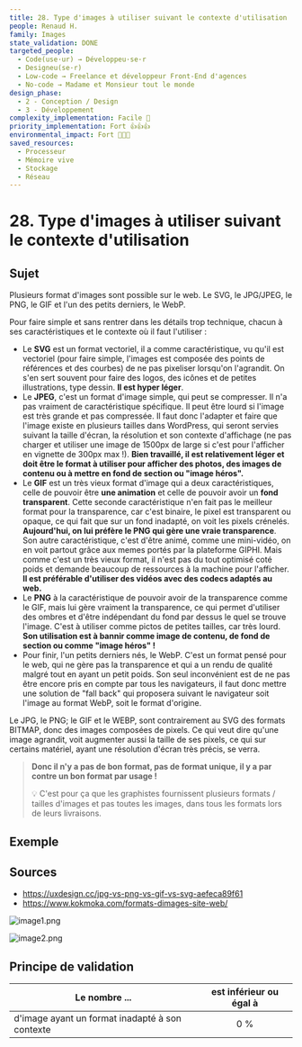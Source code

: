 ```yaml
---
title: 28. Type d'images à utiliser suivant le contexte d'utilisation
people: Renaud H.
family: Images
state_validation: DONE
targeted_people:
  - Code(use·ur) → Développeu·se·r
  - Designeu(se·r)
  - Low-code → Freelance et développeur Front-End d'agences
  - No-code → Madame et Monsieur tout le monde
design_phase:
  - 2 - Conception / Design
  - 3 - Développement
complexity_implementation: Facile 🐣
priority_implementation: Fort 👍👍👍
environmental_impact: Fort 🌱🌱🌱
saved_resources:
  - Processeur
  - Mémoire vive
  - Stockage
  - Réseau
---
```


# 28. Type d'images à utiliser suivant le contexte d'utilisation

## Sujet

Plusieurs format d'images sont possible sur le web. Le SVG, le JPG/JPEG, le PNG, le GIF et l'un des petits derniers, le WebP.

Pour faire simple et sans rentrer dans les détails trop technique, chacun à ses caractéristiques et le contexte où il faut l'utiliser :

- Le **SVG** est un format vectoriel, il a comme caractéristique, vu qu'il est vectoriel (pour faire simple, l'images est composée des points de références et des courbes) de ne pas pixeliser lorsqu'on l'agrandit. On s'en sert souvent pour faire des logos, des icônes et de petites illustrations, type dessin. **Il est hyper léger**.
- Le **JPEG**, c'est un format d'image simple, qui peut se compresser. Il n'a pas vraiment de caractéristique spécifique. Il peut être lourd si l'image est très grande et pas compressée. Il faut donc l'adapter et faire que l'image existe en plusieurs tailles dans WordPress, qui seront servies suivant la taille d'écran, la résolution et son contexte d'affichage (ne pas charger et utiliser une image de 1500px de large si c'est pour l'afficher en vignette de 300px max !). **Bien travaillé, il est relativement léger et doit être le format à utiliser pour afficher des photos, des images de contenu ou à mettre en fond de section ou "image héros".**
- Le **GIF** est un très vieux format d'image qui a deux caractéristiques, celle de pouvoir être **une animation** et celle de pouvoir avoir un **fond transparent**. Cette seconde caractéristique n'en fait pas le meilleur format pour la transparence, car c'est binaire, le pixel est transparent ou opaque, ce qui fait que sur un fond inadapté, on voit les pixels crénelés. **Aujourd'hui, on lui préfère le PNG qui gère une vraie transparence**. Son autre caractéristique, c'est d'être animé, comme une mini-vidéo, on en voit partout grâce aux memes portés par la plateforme GIPHI. Mais comme c'est un très vieux format, il n'est pas du tout optimisé coté poids et demande beaucoup de ressources à la machine pour l'afficher. **Il est préférable d'utiliser des vidéos avec des codecs adaptés au web.**
- Le **PNG** à la caractéristique de pouvoir avoir de la transparence comme le GIF, mais lui gère vraiment la transparence, ce qui permet d'utiliser des ombres et d'être indépendant du fond par dessus le quel se trouve l'image. C'est à utiliser comme pictos de petites tailles, car très lourd. **Son utilisation est à bannir comme image de contenu, de fond de section ou comme "image héros" !**
- Pour finir, l'un petits derniers nés, le WebP. C'est un format pensé pour le web, qui ne gère pas la transparence et qui a un rendu de qualité malgré tout en ayant un petit poids. Son seul inconvénient est de ne pas être encore pris en compte par tous les navigateurs, il faut donc mettre une solution de "fall back" qui proposera suivant le navigateur soit l'image au format WebP, soit le format d'origine.

Le JPG, le PNG; le GIF et le WEBP, sont contrairement au SVG des formats BITMAP, donc des images composées de pixels. Ce qui veut dire qu'une image agrandit, voit augmenter aussi la taille de ses pixels, ce qui sur certains matériel, ayant une résolution d'écran très précis, se verra.

> **Donc il n'y a pas de bon format, pas de format unique, il y a par contre un bon format par usage !**
>
> 💡 C'est pour ça que les graphistes fournissent plusieurs formats / tailles d'images et pas toutes les images, dans tous les formats lors de leurs livraisons.

## Exemple

## Sources

- <https://uxdesign.cc/jpg-vs-png-vs-gif-vs-svg-aefeca89f61>
- <https://www.kokmoka.com/formats-dimages-site-web/>

![image1.png](media_28.%20Type%20d'images%20%C3%A0%20utiliser%20suivant%20le%20contexte%20d'utilisation/image1.png)

![image2.png](media_28.%20Type%20d'images%20%C3%A0%20utiliser%20suivant%20le%20contexte%20d'utilisation/image2.png)

## Principe de validation

| Le nombre ...                                   | est inférieur ou égal à |
| ----------------------------------------------- | :---------------------: |
| d'image ayant un format inadapté à son contexte |           0 %           |
